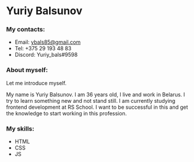 # **Yuriy Balsunov**
### **My contacts:**
* Email: ybals85@gmail.com
* Tel: +375 29 193 48 83
* Discord: Yuriy_bals#9598
### **About myself:**
Let me introduce myself. 

My name is Yuriy Balsunov. I am 36 years old, I live and work in Belarus. I try to learn something new and not stand still. I am currently studying frontend development at RS School. I want to be successful in this and get the knowledge to start working in this profession.
### **My skills:**
* HTML 
* CSS
* JS




